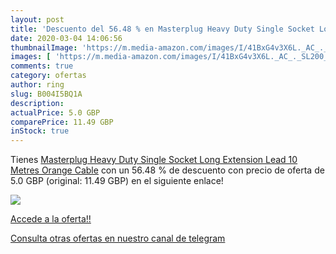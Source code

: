 ```yaml
---
layout: post
title: 'Descuento del 56.48 % en Masterplug Heavy Duty Single Socket Long'
date: 2020-03-04 14:06:56
thumbnailImage: 'https://m.media-amazon.com/images/I/41BxG4v3X6L._AC_._SL200_.jpg'
images: [ 'https://m.media-amazon.com/images/I/41BxG4v3X6L._AC_._SL200_.jpg' ]
comments: true
category: ofertas
author: ring
slug: B004I5BQ1A
description:
actualPrice: 5.0 GBP
comparePrice: 11.49 GBP
inStock: true
---
```


Tienes [Masterplug Heavy Duty Single Socket Long Extension Lead  10 Metres  Orange Cable](https://www.amazon.com/dp/B004I5BQ1A/?tag=redken08-20) con un 56.48 % de descuento con precio de oferta de 5.0 GBP (original: 11.49 GBP) en el siguiente enlace!

[![](https://m.media-amazon.com/images/I/41BxG4v3X6L._AC_._SL200_.jpg)](https://www.amazon.com/dp/B004I5BQ1A/?tag=redken08-20)

[Accede a la oferta!!](https://www.amazon.com/dp/B004I5BQ1A/?tag=redken08-20)

[Consulta otras ofertas en nuestro canal de telegram](https://t.me/s/ofertas25)
